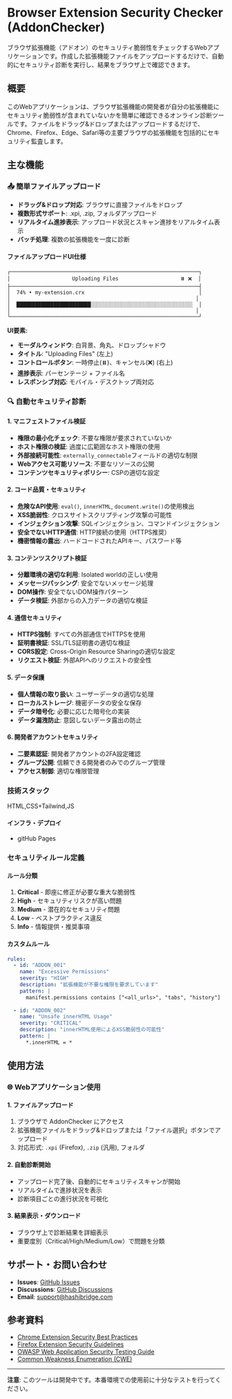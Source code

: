 # Browser Extension Security Checker (AddonChecker)

ブラウザ拡張機能（アドオン）のセキュリティ脆弱性をチェックするWebアプリケーションです。作成した拡張機能ファイルをアップロードするだけで、自動的にセキュリティ診断を実行し、結果をブラウザ上で確認できます。

## 概要

このWebアプリケーションは、ブラウザ拡張機能の開発者が自分の拡張機能にセキュリティ脆弱性が含まれていないかを簡単に確認できるオンライン診断ツールです。ファイルをドラッグ&ドロップまたはアップロードするだけで、Chrome、Firefox、Edge、Safari等の主要ブラウザの拡張機能を包括的にセキュリティ監査します。

## 主な機能

### 📤 簡単ファイルアップロード
- **ドラッグ&ドロップ対応**: ブラウザに直接ファイルをドロップ
- **複数形式サポート**: .xpi, .zip, フォルダアップロード
- **リアルタイム進捗表示**: アップロード状況とスキャン進捗をリアルタイム表示
- **バッチ処理**: 複数の拡張機能を一度に診断

#### ファイルアップロードUI仕様
```
┌─────────────────────────────────────────────────────────────┐
│                    Uploading Files                    ⏸️ ❌  │
├─────────────────────────────────────────────────────────────┤
│  74% • my-extension.crx                                     │
│                                                            │
│  ████████████████████████░░░░░░░░░░░░░░░░░░░░░░░░░░░░░░░░░  │
│                                                            │
└─────────────────────────────────────────────────────────────┘
```

**UI要素:**
- **モーダルウィンドウ**: 白背景、角丸、ドロップシャドウ
- **タイトル**: "Uploading Files" (左上)
- **コントロールボタン**: 一時停止(⏸️)、キャンセル(❌) (右上)
- **進捗表示**: パーセンテージ + ファイル名
- **レスポンシブ対応**: モバイル・デスクトップ両対応

### 🔍 自動セキュリティ診断

#### 1. マニフェストファイル検証
- **権限の最小化チェック**: 不要な権限が要求されていないか
- **ホスト権限の検証**: 過度に広範囲なホスト権限の使用
- **外部接続可能性**: `externally_connectable`フィールドの適切な制限
- **Webアクセス可能リソース**: 不要なリソースの公開
- **コンテンツセキュリティポリシー**: CSPの適切な設定

#### 2. コード品質・セキュリティ
- **危険なAPI使用**: `eval()`, `innerHTML`, `document.write()`の使用検出
- **XSS脆弱性**: クロスサイトスクリプティング攻撃の可能性
- **インジェクション攻撃**: SQLインジェクション、コマンドインジェクション
- **安全でないHTTP通信**: HTTP接続の使用（HTTPS推奨）
- **機密情報の露出**: ハードコードされたAPIキー、パスワード等

#### 3. コンテンツスクリプト検証
- **分離環境の適切な利用**: Isolated worldの正しい使用
- **メッセージパッシング**: 安全でないメッセージ処理
- **DOM操作**: 安全でないDOM操作パターン
- **データ検証**: 外部からの入力データの適切な検証

#### 4. 通信セキュリティ
- **HTTPS強制**: すべての外部通信でHTTPSを使用
- **証明書検証**: SSL/TLS証明書の適切な検証
- **CORS設定**: Cross-Origin Resource Sharingの適切な設定
- **リクエスト検証**: 外部APIへのリクエストの安全性

#### 5. データ保護
- **個人情報の取り扱い**: ユーザーデータの適切な処理
- **ローカルストレージ**: 機密データの安全な保存
- **データ暗号化**: 必要に応じた暗号化の実装
- **データ漏洩防止**: 意図しないデータ露出の防止

#### 6. 開発者アカウントセキュリティ
- **二要素認証**: 開発者アカウントの2FA設定確認
- **グループ公開**: 信頼できる開発者のみでのグループ管理
- **アクセス制御**: 適切な権限管理

### 技術スタック
HTML,CSS+Tailwind,JS

#### インフラ・デプロイ
 - gitHub Pages

### セキュリティルール定義

#### ルール分類
1. **Critical** - 即座に修正が必要な重大な脆弱性
2. **High** - セキュリティリスクが高い問題
3. **Medium** - 潜在的なセキュリティ問題
4. **Low** - ベストプラクティス違反
5. **Info** - 情報提供・推奨事項

#### カスタムルール
```yaml
rules:
  - id: "ADDON_001"
    name: "Excessive Permissions"
    severity: "HIGH"
    description: "拡張機能が不要な権限を要求しています"
    pattern: |
      manifest.permissions contains ["<all_urls>", "tabs", "history"]
    
  - id: "ADDON_002"
    name: "Unsafe innerHTML Usage"
    severity: "CRITICAL"
    description: "innerHTML使用によるXSS脆弱性の可能性"
    pattern: |
      *.innerHTML = *
```

## 使用方法

### 🌐 Webアプリケーション使用

#### 1. ファイルアップロード
1. ブラウザで AddonChecker にアクセス
2. 拡張機能ファイルをドラッグ&ドロップまたは「ファイル選択」ボタンでアップロード
3. 対応形式: `.xpi` (Firefox), `.zip` (汎用), フォルダ

#### 2. 自動診断開始
- アップロード完了後、自動的にセキュリティスキャンが開始
- リアルタイムで進捗状況を表示
- 診断項目ごとの進行状況を可視化

#### 3. 結果表示・ダウンロード
- ブラウザ上で診断結果を詳細表示
- 重要度別（Critical/High/Medium/Low）で問題を分類

## サポート・お問い合わせ

- **Issues**: [GitHub Issues](https://github.com/HashiBridge/addonchecker/issues)
- **Discussions**: [GitHub Discussions](https://github.com/HashiBridge/addonchecker/discussions)
- **Email**: support@hashibridge.com

## 参考資料

- [Chrome Extension Security Best Practices](https://developer.chrome.com/docs/extensions/develop/security-privacy/stay-secure)
- [Firefox Extension Security Guidelines](https://extensionworkshop.com/documentation/develop/build-a-secure-extension/)
- [OWASP Web Application Security Testing Guide](https://owasp.org/www-project-web-security-testing-guide/)
- [Common Weakness Enumeration (CWE)](https://cwe.mitre.org/)

---

**注意**: このツールは開発中です。本番環境での使用前に十分なテストを行ってください。
